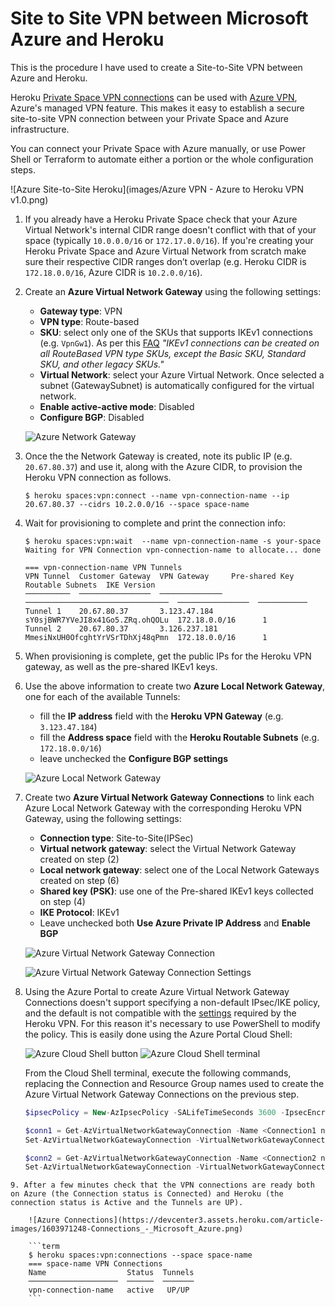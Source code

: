 # Site to Site VPN between Microsoft Azure and Heroku
This is the procedure I have used to create a Site-to-Site VPN between Azure and Heroku.

Heroku [Private Space VPN connections](private-space-vpn-connection) can be used with [Azure VPN](https://docs.microsoft.com/en-us/azure/vpn-gateway/vpn-gateway-howto-site-to-site-resource-manager-portal), Azure's managed VPN feature. This makes it easy to establish a secure site-to-site VPN connection between your Private Space and Azure infrastructure.

You can connect your Private Space with Azure manually, or use Power Shell or Terraform to automate either a portion or the whole configuration steps.

![Azure Site-to-Site Heroku](images/Azure VPN - Azure to Heroku VPN v1.0.png)

1. If you already have a Heroku Private Space check that your Azure Virtual Network's internal CIDR range doesn't conflict with that of your space (typically `10.0.0.0/16` or `172.17.0.0/16`). If you're creating your Heroku Private Space and Azure Virtual Network from scratch make sure their respective CIDR ranges don’t overlap (e.g. Heroku CIDR is `172.18.0.0/16`, Azure CIDR is `10.2.0.0/16`).
2. Create an **Azure Virtual Network Gateway** using the following settings:
    - **Gateway type**: VPN
    - **VPN type**: Route-based
    - **SKU**: select only one of the SKUs that supports IKEv1 connections (e.g. `VpnGw1`). As per this [FAQ]( https://docs.microsoft.com/en-us/azure/vpn-gateway/vpn-gateway-vpn-faq#how-do-i-create-connections-with-ikev1-or-ikev2-protocol-type) *"IKEv1 connections can be created on all RouteBased VPN type SKUs, except the Basic SKU, Standard SKU, and other legacy SKUs."*
    - **Virtual Network**: select your Azure Virtual Network. Once selected a subnet (GatewaySubnet) is automatically configured for the virtual network.
    - **Enable active-active mode**: Disabled
    - **Configure BGP**: Disabled

    ![Azure Network Gateway](https://devcenter1.assets.heroku.com/article-images/1603965048-Create_virtual_network_gateway_-_Microsoft_Azure.png)

3. Once the the Network Gateway is created, note its public IP (e.g. `20.67.80.37`) and use it, along with the Azure CIDR, to provision the Heroku VPN connection as follows.

    ```term
    $ heroku spaces:vpn:connect --name vpn-connection-name --ip 20.67.80.37 --cidrs 10.2.0.0/16 --space space-name
    ```

4. Wait for provisioning to complete and print the connection info:

    ```term
    $ heroku spaces:vpn:wait  --name vpn-connection-name -s your-space
    Waiting for VPN Connection vpn-connection-name to allocate... done
    
    === vpn-connection-name VPN Tunnels
    VPN Tunnel  Customer Gateway  VPN Gateway     Pre-shared Key                    Routable Subnets  IKE Version
    ──────────  ────────────────  ──────────────  ────────────────────────────────  ────────────────  ───────────
    Tunnel 1    20.67.80.37       3.123.47.184    sY0sjBWR7YVeJI8x41Go5.ZRq.ohQOLu  172.18.0.0/16      1
    Tunnel 2    20.67.80.37       3.126.237.181   MmesiNxUH0OfcghtYrVSrTDhXj48qPmn  172.18.0.0/16      1
    ```

5. When provisioning is complete, get the public IPs for the Heroku VPN gateway, as well as the pre-shared IKEv1 keys.
6. Use the above information to create two **Azure Local Network Gateway**, one for each of the available Tunnels: 
    - fill the **IP address** field with the **Heroku VPN Gateway** (e.g. `3.123.47.184`)
    - fill the **Address space** field with the **Heroku Routable Subnets** (e.g. `172.18.0.0/16`)
    - leave unchecked the **Configure BGP settings**

    ![Azure Local Network Gateway](https://devcenter2.assets.heroku.com/article-images/1603962065-Create_local_network_gateway_-_Microsoft_Azure-2.png)

7. Create two **Azure Virtual Network Gateway Connections** to link each Azure Local Network Gateway with the corresponding Heroku VPN Gateway, using the following settings:
    - **Connection type**: Site-to-Site(IPSec)
    - **Virtual network gateway**: select the Virtual Network Gateway created on step (2)
    - **Local network gateway**: select one of the Local Network Gateways created on step (6)
    - **Shared key (PSK)**: use one of the Pre-shared IKEv1 keys collected on step (4)
    - **IKE Protocol**: IKEv1
    - Leave unchecked both **Use Azure Private IP Address** and **Enable BGP**

    ![Azure Virtual Network Gateway Connection](https://devcenter2.assets.heroku.com/article-images/1603968178-Basics_-_Microsoft_Azure.png)

    ![Azure Virtual Network Gateway Connection Settings](https://devcenter3.assets.heroku.com/article-images/1603968251-Settings_-_Microsoft_Azure.png)

8. Using the Azure Portal to create Azure Virtual Network Gateway Connections doesn't support specifying a non-default IPsec/IKE policy, and the default is not compatible with the [settings](https://help.heroku.com/8V5218AS/how-can-i-establish-connection-to-my-private-space-vpn) required by the Heroku VPN. For this reason it's necessary to use PowerShell to modify the policy. This is easily done using the Azure Portal Cloud Shell:

    ![Azure Cloud Shell button](https://devcenter1.assets.heroku.com/article-images/1603969580-Cloud-Shell-button_-_Microsoft_Azure-2.png)
    ![Azure Cloud Shell terminal](https://devcenter3.assets.heroku.com/article-images/1603969588-Cloud-Shell-Terminal_-_Microsoft_Azure-3.png)
 
    From the Cloud Shell terminal, execute the following commands, replacing the Connection and Resource Group names used to create the Azure Virtual Network Gateway Connections on the previous step.

    ```php
    $ipsecPolicy = New-AzIpsecPolicy -SALifeTimeSeconds 3600 -IpsecEncryption "AES256" -IpsecIntegrity "SHA256" -IkeEncryption "AES256" -IkeIntegrity "SHA256" -DhGroup "DHGroup2" -PfsGroup "PFS2"

    $conn1 = Get-AzVirtualNetworkGatewayConnection -Name <Connection1 name> -ResourceGroupName <Connection1 Resource Group name>
    Set-AzVirtualNetworkGatewayConnection -VirtualNetworkGatewayConnection $conn1 -IpsecPolicies $ipsecPolicy

    $conn2 = Get-AzVirtualNetworkGatewayConnection -Name <Connection2 name> -ResourceGroupName <Connection2 Resource Group name>
    Set-AzVirtualNetworkGatewayConnection -VirtualNetworkGatewayConnection $conn2 -IpsecPolicies $ipsecPolicy
```
9. After a few minutes check that the VPN connections are ready both on Azure (the Connection status is Connected) and Heroku (the connection status is Active and the Tunnels are UP).

    ![Azure Connections](https://devcenter3.assets.heroku.com/article-images/1603971248-Connections_-_Microsoft_Azure.png)

    ```term
    $ heroku spaces:vpn:connections --space space-name
    === space-name VPN Connections
    Name                  Status  Tunnels
    ────────────────────  ──────  ───────
    vpn-connection-name   active   UP/UP
    ```
